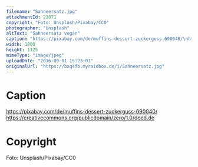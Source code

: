 ```yaml
---
filename: "Sahneersatz.jpg"
attachmentId: 21071
copyright: "Foto: Unsplash/Pixabay/CC0"
photographer: "Unsplash"
altText: "Sahneersatz vegan"
caption: "https://pixabay.com/de/muffins-dessert-zuckerguss-690040/\nhttps://creativecommons.org/publicdomain/zero/1.0/deed.de"
width: 1800
height: 1125
mimeType: "image/jpeg"
uploadDate: "2016-09-01 15:23:01"
originalUrl: "https://bxq4fb.myraidbox.de/i/Sahneersatz.jpg"
---
```


# Caption

https://pixabay.com/de/muffins-dessert-zuckerguss-690040/
https://creativecommons.org/publicdomain/zero/1.0/deed.de

# Copyright

Foto: Unsplash/Pixabay/CC0
